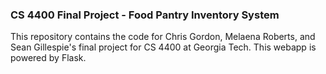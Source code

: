 ### CS 4400 Final Project - Food Pantry Inventory System
This repository contains the code for Chris Gordon, Melaena Roberts, and Sean Gillespie's final
project for CS 4400 at Georgia Tech. This webapp is powered by Flask.